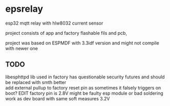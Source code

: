 # epsrelay

esp32 mqtt relay with hlw8032 current sensor

project consists of app and factory flashable fils and pcb,



project was based on ESPMDF with 3.3idf version and might not compile with newer one

## TODO
libesphttpd lib used in factory has questionable security futures and should be replaced with smth better  
add external pullup to factory reset pin as sometimes it falsely triggers on boot? EDIT factory pin is 2.8V might be faulty esp module or bad soldering work as dev board with same soft measures 3.2V  